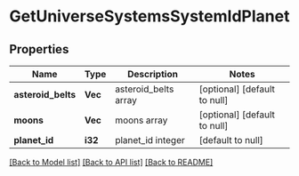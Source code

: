 # GetUniverseSystemsSystemIdPlanet

## Properties
Name | Type | Description | Notes
------------ | ------------- | ------------- | -------------
**asteroid_belts** | **Vec<i32>** | asteroid_belts array | [optional] [default to null]
**moons** | **Vec<i32>** | moons array | [optional] [default to null]
**planet_id** | **i32** | planet_id integer | [default to null]

[[Back to Model list]](../README.md#documentation-for-models) [[Back to API list]](../README.md#documentation-for-api-endpoints) [[Back to README]](../README.md)


